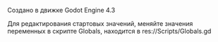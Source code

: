 Создано в движке Godot Engine 4.3

Для редактирования стартовых значений, меняйте значения переменных в скрипте Globals, находится в res://Scripts/Globals.gd
